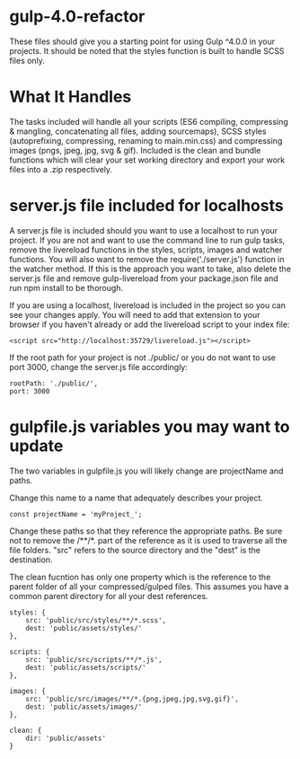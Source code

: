 # gulp-4.0-refactor
These files should give you a starting point for using Gulp ^4.0.0 in your projects. It should be noted that the styles function 
is built to handle SCSS files only.

# What It Handles
The tasks included will handle all your scripts (ES6 compiling, compressing & mangling, concatenating all files, adding sourcemaps), 
SCSS styles (autoprefixing, compressing, renaming to main.min.css) and compressing images (pngs, jpeg, jpg, svg & gif). Included 
is the clean and bundle functions which will clear your set working directory and export your work files into a .zip respectively. 

# server.js file included for localhosts
A server.js file is included should you want to use a localhost to run your project. If you are not and want to use the command line
to run gulp tasks, remove the livereload functions in the styles, scripts, images and watcher functions. You will also want to remove the require('./server.js') function in the watcher method. If this is the approach you want to take, also delete the server.js file
and remove gulp-livereload from your package.json file and run npm install to be thorough.

If you are using a localhost, livereload is included in the project so you can see your changes apply. You will need to add that 
extension to your browser if you haven't already or add the livereload script to your index file:

    <script src="http://localhost:35729/livereload.js"></script>

If the root path for your project is not ./public/ or you do not want to use port 3000, change the server.js file accordingly:

    rootPath: './public/',
    port: 3000
    
# gulpfile.js variables you may want to update

The two variables in gulpfile.js you will likely change are projectName and paths.

Change this name to a name that adequately describes your project.

    const projectName = 'myProject_';

Change these paths so that they reference the appropriate paths. Be sure not to remove the /**/*. part of the reference as it is used
to traverse all the file folders. "src" refers to the source directory and the "dest" is the destination. 

The clean fucntion has only one property which is the reference to the parent folder of all your compressed/gulped files. This assumes you have  a common parent directory for all your dest references.

    styles: {
        src: 'public/src/styles/**/*.scss',
        dest: 'public/assets/styles/'
    },
    
    scripts: {
        src: 'public/src/scripts/**/*.js',
        dest: 'public/assets/scripts/'
    },
    
    images: {
        src: 'public/src/images/**/*.{png,jpeg,jpg,svg,gif}',
        dest: 'public/assets/images/'
    },
    
    clean: {
        dir: 'public/assets'
    }
    
